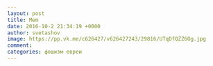 ```yaml
--- 
layout: post 
title: Mem 
date: 2016-10-2 21:34:19 +0000 
author: svetashov 
image: https://pp.vk.me/c626427/v626427243/29816/UTqDfQZZ6Og.jpg
comment: 
categories: фошизм евреи
---
```

